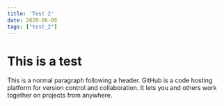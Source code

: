 ```yaml
---
title: 'Test 2'
date: 2020-06-06
tags: ["test_2"]
---
```



# This is a test

This is a normal paragraph following a header. GitHub is a code hosting platform for version control and collaboration. It lets you and others work together on projects from anywhere.